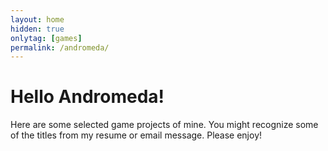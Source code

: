 ```yaml
---
layout: home
hidden: true
onlytag: [games]
permalink: /andromeda/
---
```


# Hello Andromeda!

Here are some selected game projects of mine. You might recognize some of the titles from my resume or email message. Please enjoy!